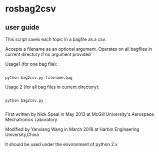 # rosbag2csv

## user guide

This script saves each topic in a bagfile as a csv.

Accepts a filename as an optional argument. Operates on all bagfiles in current directory if no argument provided

Usage1 (for one bag file):

```

python bag2csv.py filename.bag

```		

Usage 2 (for all bag files in current directory):
```

python bag2csv.py
	
```

First written by Nick Speal in May 2013 at McGill University's Aerospace Mechatronics Laboratory

Modified by  Yanxiang Wang in March 2018 at Harbin Engineering University,China 

It should be used under the environment of python 2.x
